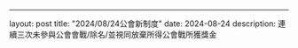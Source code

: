 ---
layout: post
title:  "2024/08/24公會新制度"
date:   2024-08-24
description: 連續三次未參與公會會戰/除名/並視同放棄所得公會戰所獲獎金
